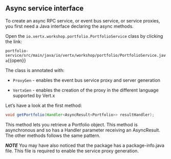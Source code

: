 ## Async service interface

To create an async RPC service, or event bus service, or service proxies, you first need a Java interface declaring the async methods. 

Open the ``io.vertx.workshop.portfolio.PortfolioService`` class by clicking the link:

``portfolio-service/src/main/java/io/vertx/workshop/portfolio/PortfolioService.java``{{open}}

The class is annotated with:

* ``ProxyGen`` - enables the event bus service proxy and server generation

* ``VertxGen`` - enables the creation of the proxy in the different language supported by Vert.x

Let’s have a look at the first method:

```java
void getPortfolio(Handler<AsyncResult<Portfolio>> resultHandler);
```

This method lets you retrieve a Portfolio object. This method is asynchronous and so has a Handler parameter receiving an AsyncResult<Portfolio>. The other methods follows the same pattern.

***NOTE***
You may have also noticed that the package has a package-info.java file. This file is required to enable the service proxy generation.


